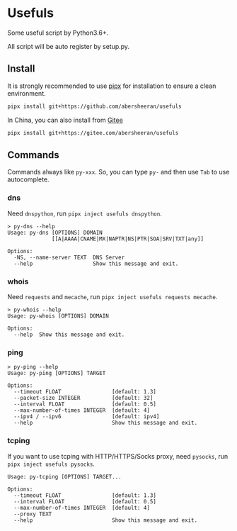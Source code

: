 # Usefuls

Some useful script by Python3.6+.

All script will be auto register by setup.py.

## Install

It is strongly recommended to use [pipx](https://github.com/pipxproject/pipx) for installation to ensure a clean environment.

```bash
pipx install git+https://github.com/abersheeran/usefuls
```

In China, you can also install from [Gitee](https://gitee.com/abersheeran/usefuls)

```bash
pipx install git+https://gitee.com/abersheeran/usefuls
```

## Commands

Commands always like `py-xxx`. So, you can type `py-` and then use `Tab` to use autocomplete.

### dns

Need `dnspython`, run `pipx inject usefuls dnspython`.

```
> py-dns --help
Usage: py-dns [OPTIONS] DOMAIN
              [[A|AAAA|CNAME|MX|NAPTR|NS|PTR|SOA|SRV|TXT|any]]

Options:
  -NS, --name-server TEXT  DNS Server
  --help                   Show this message and exit.
```

### whois

Need `requests` and `mecache`, run `pipx inject usefuls requests mecache`.

```
> py-whois --help
Usage: py-whois [OPTIONS] DOMAIN

Options:
  --help  Show this message and exit.
```

### ping

```
> py-ping --help
Usage: py-ping [OPTIONS] TARGET

Options:
  --timeout FLOAT                [default: 1.3]
  --packet-size INTEGER          [default: 32]
  --interval FLOAT               [default: 0.5]
  --max-number-of-times INTEGER  [default: 4]
  --ipv4 / --ipv6                [default: ipv4]
  --help                         Show this message and exit.
```

### tcping

If you want to use tcping with HTTP/HTTPS/Socks proxy, need `pysocks`, run `pipx inject usefuls pysocks`.

```
Usage: py-tcping [OPTIONS] TARGET...

Options:
  --timeout FLOAT                [default: 1.3]
  --interval FLOAT               [default: 0.5]
  --max-number-of-times INTEGER  [default: 4]
  --proxy TEXT
  --help                         Show this message and exit.
```
